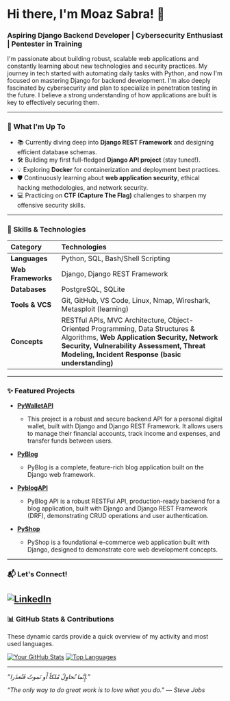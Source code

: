 # Hi there, I'm Moaz Sabra! 👋

### Aspiring Django Backend Developer | Cybersecurity Enthusiast | Pentester in Training

I'm passionate about building robust, scalable web applications and constantly learning about new technologies and security practices. My journey in tech started with automating daily tasks with Python, and now I'm focused on mastering Django for backend development. I'm also deeply fascinated by cybersecurity and plan to specialize in penetration testing in the future. I believe a strong understanding of how applications are built is key to effectively securing them.

---

### 🚀 What I'm Up To

-   📚 Currently diving deep into **Django REST Framework** and designing efficient database schemas.
-   🛠️ Building my first full-fledged **Django API project** (stay tuned!).
-   💡 Exploring **Docker** for containerization and deployment best practices.
-   🛡️ Continuously learning about **web application security**, ethical hacking methodologies, and network security.
-   💻 Practicing on **CTF (Capture The Flag)** challenges to sharpen my offensive security skills.

---

### 💪 Skills & Technologies

| Category          | Technologies                                     |
| :---------------- | :----------------------------------------------- |
| **Languages** | Python, SQL, Bash/Shell Scripting                |
| **Web Frameworks**| Django, Django REST Framework                    |
| **Databases** | PostgreSQL, SQLite                               |
| **Tools & VCS** | Git, GitHub, VS Code, Linux, Nmap, Wireshark, Metasploit (learning) |
| **Concepts** | RESTful APIs, MVC Architecture, Object-Oriented Programming, Data Structures & Algorithms, **Web Application Security, Network Security, Vulnerability Assessment, Threat Modeling, Incident Response (basic understanding)** |

---

### ✨ Featured Projects

* **[PyWalletAPI](https://github.com/meez-111/pywalletapi)**
    * This project is a robust and secure backend API for a personal digital wallet, built with Django and Django REST Framework. It allows users to             manage their financial accounts, track income and expenses, and transfer funds between users.

* **[PyBlog](https://github.com/meez-111/pyblog)**
    * PyBlog is a complete, feature-rich blog application built on the Django web framework.

* **[PyblogAPI](https://github.com/meez-111/pyblogAPI)**
    * PyBlog API is a robust RESTFul API, production-ready backend for a blog application, built with Django and Django REST Framework (DRF), demonstrating CRUD operations and user authentication.

* **[PyShop](https://github.com/meez-111/pyshop-django-shop)**
    * PyShop is a foundational e-commerce web application built with Django, designed to demonstrate core web development concepts.

---

### 📬 Let's Connect!

[![LinkedIn](https://img.shields.io/badge/LinkedIn-0077B5?style=for_the_badge&logo=linkedin&logoColor=white)](https://www.linkedin.com/in/moaz-sabra-3a7565330/)
---

### 📊 GitHub Stats & Contributions

These dynamic cards provide a quick overview of my activity and most used languages.

[![Your GitHub Stats](https://github-readme-stats.vercel.app/api?username=meez-111&show_icons=true&theme=radical)](https://github.com/anuraghazra/github-readme-stats)
[![Top Languages](https://github-readme-stats.vercel.app/api/top-langs/?username=meez-111&layout=compact&theme=radical)](https://github.com/anuraghazra/github-readme-stats)

---
*“إِنَّما نُحاوِلُ مُلكاً أَو نَموتُ فَنُعذَرا.”*

*“The only way to do great work is to love what you do.” — Steve Jobs*
